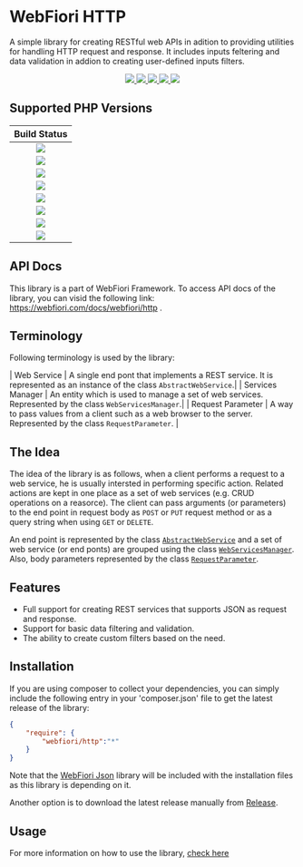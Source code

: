 # WebFiori HTTP
A simple library for creating RESTful web APIs in adition to providing utilities for handling HTTP request and response. 
It includes inputs feltering and data validation in addion to creating user-defined inputs filters.

<p align="center">
  <a href="https://github.com/WebFiori/http/actions">
    <img src="https://github.com/WebFiori/http/workflows/Build%20PHP%208.1/badge.svg?branch=master">
  </a>
  <a href="https://codecov.io/gh/WebFiori/http">
    <img src="https://codecov.io/gh/WebFiori/http/branch/master/graph/badge.svg" />
  </a>
  <a href="https://sonarcloud.io/dashboard?id=WebFiori_http">
      <img src="https://sonarcloud.io/api/project_badges/measure?project=WebFiori_http&metric=alert_status" />
  </a>
  <a href="https://github.com/WebFiori/http/releases">
      <img src="https://img.shields.io/github/release/WebFiori/http.svg?label=latest" />
  </a>
  <a href="https://packagist.org/packages/webfiori/http">
      <img src="https://img.shields.io/packagist/dt/webfiori/http?color=light-green">
  </a>
</p>

## Supported PHP Versions
|                                                                                        Build Status                                                                                         |
|:-------------------------------------------------------------------------------------------------------------------------------------------------------------------------------------------:|
| <a target="_blank" href="https://github.com/WebFiori/http/actions/workflows/php70.yml"><img src="https://github.com/WebFiori/http/workflows/Build%20PHP%207.0/badge.svg?branch=master"></a> |
| <a target="_blank" href="https://github.com/WebFiori/http/actions/workflows/php71.yml"><img src="https://github.com/WebFiori/http/workflows/Build%20PHP%207.1/badge.svg?branch=master"></a> |
| <a target="_blank" href="https://github.com/WebFiori/http/actions/workflows/php72.yml"><img src="https://github.com/WebFiori/http/workflows/Build%20PHP%207.2/badge.svg?branch=master"></a> |
| <a target="_blank" href="https://github.com/WebFiori/http/actions/workflows/php73.yml"><img src="https://github.com/WebFiori/http/workflows/Build%20PHP%207.3/badge.svg?branch=master"></a> |
| <a target="_blank" href="https://github.com/WebFiori/http/actions/workflows/php74.yml"><img src="https://github.com/WebFiori/http/workflows/Build%20PHP%207.4/badge.svg?branch=master"></a> |
| <a target="_blank" href="https://github.com/WebFiori/http/actions/workflows/php80.yml"><img src="https://github.com/WebFiori/http/workflows/Build%20PHP%208.0/badge.svg?branch=master"></a> |
| <a target="_blank" href="https://github.com/WebFiori/http/actions/workflows/php81.yml"><img src="https://github.com/WebFiori/http/workflows/Build%20PHP%208.1/badge.svg?branch=master"></a> |
| <a target="_blank" href="https://github.com/WebFiori/http/actions/workflows/php82.yml"><img src="https://github.com/WebFiori/http/workflows/Build%20PHP%208.2/badge.svg?branch=master"></a> |

## API Docs
This library is a part of <a>WebFiori Framework</a>. To access API docs of the library, you can visid the following link: https://webfiori.com/docs/webfiori/http .

## Terminology

Following terminology is used by the library: 

| Web Service | A single end pont that implements a REST service. It is represented as an instance of the class `AbstractWebService`.|
| Services Manager  | An entity which is used to manage a set of web services. Represented by the class `WebServicesManager`.|
| Request Parameter | A way to pass values from a client such as a web browser to the server. Represented by the class `RequestParameter`. |

## The Idea

The idea of the library is as follows, when a client performs a request to a web service, he is usually intersted in performing specific action. Related actions are kept in one place as a set of web services (e.g. CRUD operations on a reasorce). The client can pass arguments (or parameters) to the end point in request body as `POST` or `PUT` request method or as a query string when using `GET` or `DELETE`.

An end point is represented by the class [`AbstractWebService`](https://webfiori.com/docs/webfiori/http/AbstractWebService) and a set of web service (or end ponts) are grouped using the class [`WebServicesManager`](https://webfiori.com/docs/webfiori/http/WebServicesManager). Also, body parameters represented by the class [`RequestParameter`](https://webfiori.com/docs/webfiori/http/RequestParameter).

## Features
* Full support for creating REST services that supports JSON as request and response.
* Support for basic data filtering and validation.
* The ability to create custom filters based on the need.

## Installation
If you are using composer to collect your dependencies, you can simply include the following entry in your 'composer.json' file to get the latest release of the library:

``` json
{
    "require": {
        "webfiori/http":"*"
    }
}
```
Note that the <a href="https://github.com/WebFiori/json">WebFiori Json</a> library will be included with the installation files as this library is depending on it. 

Another option is to download the latest release manually from <a href="https://github.com/WebFiori/http/releases">Release</a>.

## Usage
For more information on how to use the library, [check here](https://github.com/WebFiori/wf-docs/blob/master/web-services.md)
